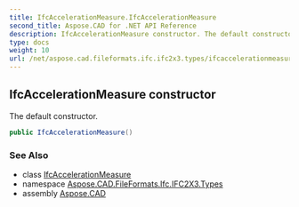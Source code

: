 ```yaml
---
title: IfcAccelerationMeasure.IfcAccelerationMeasure
second_title: Aspose.CAD for .NET API Reference
description: IfcAccelerationMeasure constructor. The default constructor
type: docs
weight: 10
url: /net/aspose.cad.fileformats.ifc.ifc2x3.types/ifcaccelerationmeasure/ifcaccelerationmeasure/
---
```

## IfcAccelerationMeasure constructor

The default constructor.

```csharp
public IfcAccelerationMeasure()
```

### See Also

* class [IfcAccelerationMeasure](../)
* namespace [Aspose.CAD.FileFormats.Ifc.IFC2X3.Types](../../ifcaccelerationmeasure/)
* assembly [Aspose.CAD](../../../)


